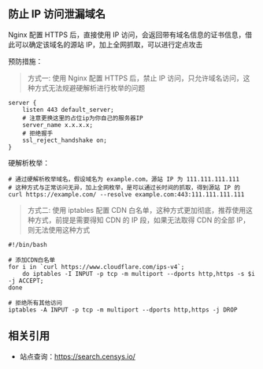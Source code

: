 ## 防止 IP 访问泄漏域名

Nginx 配置 HTTPS 后，直接使用 IP 访问，会返回带有域名信息的证书信息，借此可以确定该域名的源站 IP，加上全网抓取，可以进行定点攻击

预防措施：

> 方式一: 使用 Nginx 配置 HTTPS 后，禁止 IP 访问，只允许域名访问，这种方式无法规避硬解析进行枚举的问题

```nginx
server {
    listen 443 default_server;
    # 注意更换这里的占位ip为你自己的服务器IP
    server_name x.x.x.x;
    # 拒绝握手
    ssl_reject_handshake on;
}
```

硬解析枚举：

```shell
# 通过硬解析枚举域名，假设域名为 example.com，源站 IP 为 111.111.111.111
# 这种方式与正常访问无异，加上全网枚举，是可以通过长时间的抓取，得到源站 IP 的
curl https://example.com/ --resolve example.com:443:111.111.111.111
```

> 方式二: 使用 iptables 配置 CDN 白名单，这种方式更加彻底，推荐使用这种方式，前提是需要得知 CDN 的 IP 段，如果无法取得 CDN 的全部 IP，则无法使用这种方式

```shell
#!/bin/bash

# 添加CDN白名单
for i in `curl https://www.cloudflare.com/ips-v4`;
    do iptables -I INPUT -p tcp -m multiport --dports http,https -s $i -j ACCEPT;
done

# 拒绝所有其他访问
iptables -A INPUT -p tcp -m multiport --dports http,https -j DROP

```

## 相关引用

- 站点查询：https://search.censys.io/
